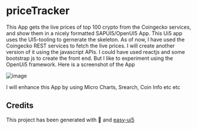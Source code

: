 # priceTracker

This App gets the live prices of top 100 crypto from the Coingecko services, and show them in a nicely formatted SAPUI5/OpenUI5 App. This Ui5 app uses the UI5-tooling to gernerate the skeleton. 
As of now, I have used the Coingecko REST services to fetch the live prices. I will create another version of it using the javascript APIs. 
I could have used reactjs and some bootstrap js to create the front end. But I like to experiment using the OpenUi5 framework. 
Here is a screenshot of the App

![image](https://user-images.githubusercontent.com/5169927/128872480-b6017d7a-25eb-4171-bccd-7dfeb1627955.png)


I will enhance this App by using Micro Charts, Srearch, Coin Info etc etc

## Credits

This project has been generated with 💙 and [easy-ui5](https://github.com/SAP)

